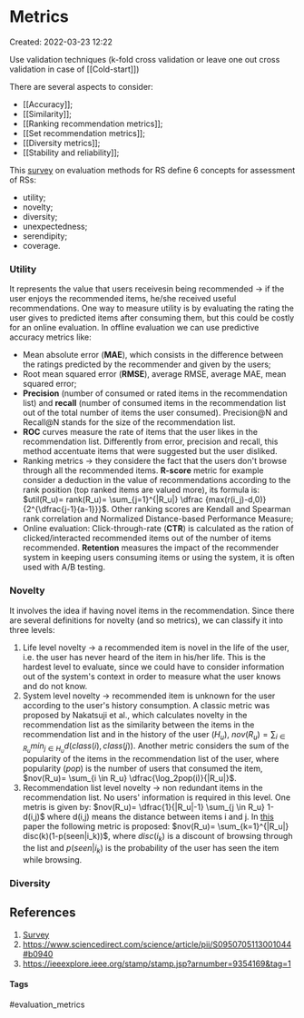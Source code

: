 # Metrics
Created: 2022-03-23 12:22

Use validation techniques (k-fold cross validation or leave one out cross validation in case of [[Cold-start]])

There are several aspects to consider:
- [[Accuracy]];
- [[Similarity]];
- [[Ranking recommendation metrics]];
- [[Set recommendation metrics]];
- [[Diversity metrics]];
- [[Stability and reliability]];

This [survey](https://link.springer.com/content/pdf/10.1007/s13042-017-0762-9.pdf) on evaluation methods for RS define 6 concepts for assessment of RSs:
- utility;
- novelty;
- diversity;
- unexpectedness;
- serendipity;
- coverage.

### Utility
It represents the value that users receivesin being recommended -> if the user enjoys the recommended items, he/she received useful recommendations. One way to measure utility is by evaluating the rating the user gives to predicted items after consuming them, but this could be costly for an online evaluation. In offline evaluation we can use predictive accuracy metrics like:
- Mean absolute error (**MAE**), which consists in the difference between the ratings predicted by the recommender and given by the users;
- Root mean squared error (**RMSE**), average RMSE, average MAE, mean squared error;
- **Precision** (number of consumed or rated items in the recommendation list) and **recall** (number of consumed items in the recommendation list out of the total number of items the user consumed). Precision@N and Recall@N stands for the size of the recommendation list.
- **ROC** curves measure the rate of items that the user likes in the recommendation list. Differently from error, precision and recall, this method accentuate items that were suggested but the user disliked.
- Ranking metrics -> they considere the fact that the users don't browse through all the recommended items. **R-score** metric for example consider a deduction in the value of recommendations according to the rank position (top ranked items are valued more), its formula is: $util(R_u)= rank(R_u)= \sum_{j=1}^{|R_u|} \dfrac {max(r(i_j)-d,0)}{2^{\dfrac{j-1}{a-1}}}$. Other ranking scores are Kendall and Spearman rank correlation and Normalized Distance-based Performance Measure;
- Online evaluation: Click-through-rate (**CTR**) is calculated as the ration of clicked/interacted recommended items out of the number of items recommended. **Retention** measures the impact of the recommender system in keeping users consuming items or using the system, it is often used with A/B testing.

### Novelty
It involves the idea if having novel items in the recommendation. Since there are several definitions for novelty (and so metrics), we can classify it into three levels:
1. Life level novelty -> a recommended item is novel in the life of the user, i.e. the user has never heard of the item in his/her life. This is the hardest level to evaluate, since we could have to consider information out of the system's context in order to measure what the user knows and do not know.
2. System level novelty -> recommended item is unknown for the user according to the user's history consumption. A classic metric was proposed by Nakatsuji et al., which calculates novelty in the recommendation list as the similarity between the items in the recommendation list and in the history of the user ($H_u$), $nov(R_u)= \sum_{i \in R_u} min_{j \in H_u} d(class(i), class(j))$. Another metric considers the sum of the popularity of the items in the recommendation list of the user, where popularity (*pop*) is the number of users that consumed the item, $nov(R_u)= \sum_{i \in R_u} \dfrac{\log_2pop(i)}{|R_u|}$.
3. Recommendation list level novelty -> non redundant items in the recommendation list. No users' information is required in this level. One metris is given by: $nov(R_u)= \dfrac{1}{|R_u|-1} \sum_{j \in R_u} 1-d(i,j)$ where d(i,j) means the distance between items i and j. In [this](https://dl.acm.org/doi/pdf/10.1145/2043932.2043955?casa_token=DOY1g0lsqp0AAAAA:dHLeA2RB8SxzBL_Nt34YfP6jW10spU_pd9vosmuqLQ_6XRVb2SA4IXCBQ3Bw_6mR6xMEnsv-Qw) paper the following metric is proposed: $nov(R_u)= \sum_{k=1}^{|R_u|} disc(k)(1-p(seen|i_k))$, where $disc(i_k)$ is a discount of browsing through the list and $p(seen|i_k)$ is the probability of the user has seen the item while browsing.

### Diversity

## References
1. [Survey](https://link.springer.com/content/pdf/10.1007/s13042-017-0762-9.pdf)
2. https://www.sciencedirect.com/science/article/pii/S0950705113001044#b0940
3. https://ieeexplore.ieee.org/stamp/stamp.jsp?arnumber=9354169&tag=1


#### Tags
#evaluation_metrics
